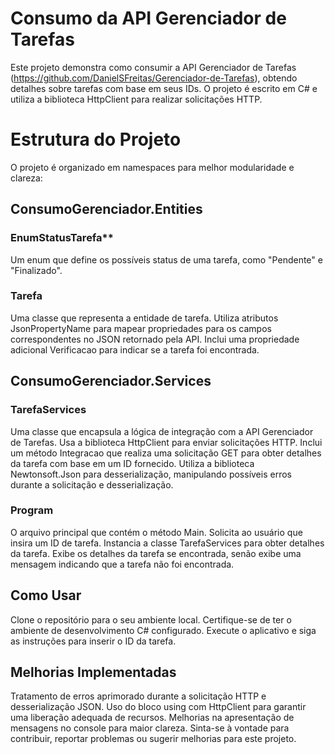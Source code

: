 # Consumo da API Gerenciador de Tarefas
Este projeto demonstra como consumir a API Gerenciador de Tarefas (https://github.com/DanielSFreitas/Gerenciador-de-Tarefas), obtendo detalhes sobre tarefas com base em seus IDs. O projeto é escrito em C# e utiliza a biblioteca HttpClient para realizar solicitações HTTP.

# Estrutura do Projeto
O projeto é organizado em namespaces para melhor modularidade e clareza:

## ConsumoGerenciador.Entities
### EnumStatusTarefa**
Um enum que define os possíveis status de uma tarefa, como "Pendente" e "Finalizado".
### Tarefa
Uma classe que representa a entidade de tarefa.
Utiliza atributos JsonPropertyName para mapear propriedades para os campos correspondentes no JSON retornado pela API.
Inclui uma propriedade adicional Verificacao para indicar se a tarefa foi encontrada.
## ConsumoGerenciador.Services
### TarefaServices
Uma classe que encapsula a lógica de integração com a API Gerenciador de Tarefas.
Usa a biblioteca HttpClient para enviar solicitações HTTP.
Inclui um método Integracao que realiza uma solicitação GET para obter detalhes da tarefa com base em um ID fornecido.
Utiliza a biblioteca Newtonsoft.Json para desserialização, manipulando possíveis erros durante a solicitação e desserialização.
### Program
O arquivo principal que contém o método Main.
Solicita ao usuário que insira um ID de tarefa.
Instancia a classe TarefaServices para obter detalhes da tarefa.
Exibe os detalhes da tarefa se encontrada, senão exibe uma mensagem indicando que a tarefa não foi encontrada.
## Como Usar
Clone o repositório para o seu ambiente local.
Certifique-se de ter o ambiente de desenvolvimento C# configurado.
Execute o aplicativo e siga as instruções para inserir o ID da tarefa.
## Melhorias Implementadas
Tratamento de erros aprimorado durante a solicitação HTTP e desserialização JSON.
Uso do bloco using com HttpClient para garantir uma liberação adequada de recursos.
Melhorias na apresentação de mensagens no console para maior clareza.
Sinta-se à vontade para contribuir, reportar problemas ou sugerir melhorias para este projeto.
